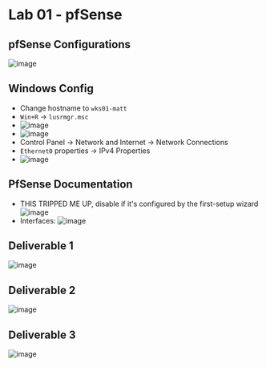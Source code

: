 # Lab 01 - pfSense

## pfSense Configurations
![image](https://github.com/SomethingGeneric/website/assets/12242178/b8f80810-449d-4d21-abb3-c5c920d31a29)

## Windows Config
* Change hostname to `wks01-matt`
* `Win+R` -> `lusrmgr.msc`
* ![image](https://github.com/SomethingGeneric/website/assets/12242178/bc37a879-31bf-472b-b7c4-f19c5621e5f3)
* ![image](https://github.com/SomethingGeneric/website/assets/12242178/2224712a-3ea0-443a-bec2-95c0f27b34e9)
* Control Panel -> Network and Internet -> Network Connections
* `Ethernet0` properties -> IPv4 Properties
* ![image](https://github.com/SomethingGeneric/website/assets/12242178/bd17efb2-b8e3-4bcc-83c3-325e1fcd724b)


## PfSense Documentation
* THIS TRIPPED ME UP, disable if it's configured by the first-setup wizard
    ![image](https://github.com/SomethingGeneric/website/assets/12242178/1125d355-6155-4782-9ed3-f6fc9813bfc9)
* Interfaces:
    ![image](https://github.com/SomethingGeneric/website/assets/12242178/46f643f5-3ab1-44c4-a273-6f0f439c7a43)



## Deliverable 1
![image](https://github.com/SomethingGeneric/website/assets/12242178/1a671f3a-fcbe-4d79-a4f1-1ac3383f079f)

## Deliverable 2
![image](https://github.com/SomethingGeneric/website/assets/12242178/17bbc472-c226-41fe-959a-6cd920278b11)

## Deliverable 3
![image](https://github.com/SomethingGeneric/website/assets/12242178/648d2cc5-315c-4351-b702-66e1823be142)
